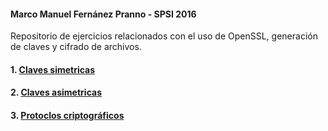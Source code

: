#### Marco Manuel Fernánez Pranno - SPSI 2016

Repositorio de ejercicios relacionados con el uso de OpenSSL, generación de claves y cifrado de archivos.

#### 1. [Claves simetricas](./claves-simetricas.md)

#### 2. [Claves asimetricas](./claves-asimetricas.md)

#### 3. [Protoclos criptográficos](./protocolos-criptograficos.md)
